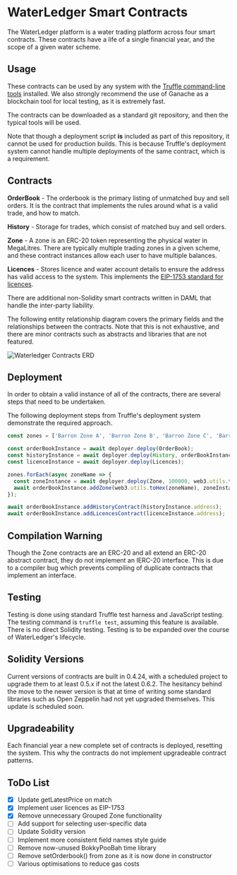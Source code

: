# WaterLedger Smart Contracts
The WaterLedger platform is a water trading platform across four smart contracts. These contracts have a life of a single financial year, and the scope of a given water scheme.

## Usage

These contracts can be used by any system with the [Truffle command-line tools](https://www.trufflesuite.com/) installed. We also strongly recommend the use of Ganache as a blockchain tool for local testing, as it is extremely fast.

The contracts can be downloaded as a standard git repository, and then the typical tools will be used.

Note that though a deployment script **is** included as part of this repository, it cannot be used for production builds. This is because Truffle's deployment system cannot handle multiple deployments of the same contract, which is a requirement.

## Contracts

**OrderBook** - The orderbook is the primary listing of unmatched buy and sell orders. It is the contract that implements the rules around what is a valid trade, and how to match.

**History** - Storage for trades, which consist of matched buy and sell orders.

**Zone** - A zone is an ERC-20 token representing the physical water in MegaLitres. There are typically multiple trading zones in a given scheme, and these contract instances allow each user to have multiple balances.

**Licences** - Stores licence and water account details to ensure the address has valid access to the system. This implements the [EIP-1753 standard for licences](https://erc1753.org/).

There are additional non-Solidity smart contracts written in DAML that handle the inter-party liability.

The following entity relationship diagram covers the primary fields and the relationships between the contracts. Note that this is not exhaustive, and there are minor contracts such as abstracts and libraries that are not featured.

![Waterledger Contracts ERD](https://waterledger-wp.sgp1.digitaloceanspaces.com/waterledger-erd.png)

## Deployment

In order to obtain a valid instance of all of the contracts, there are several steps that need to be undertaken.

The following deployment steps from Truffle's deployment system demonstrate the required approach.

```javascript
const zones = ['Barron Zone A', 'Barron Zone B', 'Barron Zone C', 'Barron Zone D', 'Barron Zone E'];

const orderBookInstance = await deployer.deploy(OrderBook);
const historyInstance = await deployer.deploy(History, orderBookInstance.address);
const licenceInstance = await deployer.deploy(Licences);

zones.forEach(async zoneName => {
  const zoneInstance = await deployer.deploy(Zone, 100000, web3.utils.toHex(zoneName), orderBookInstance.address);
  await orderBookInstance.addZone(web3.utils.toHex(zoneName), zoneInstance.address);
});

await orderBookInstance.addHistoryContract(historyInstance.address);
await orderBookInstance.addLicencesContract(licenceInstance.address);
```

## Compilation Warning

Though the Zone contracts are an ERC-20 and all extend an ERC-20 abstract contract, they do not implement an IERC-20 interface. This is due to a compiler bug which prevents compiling of duplicate contracts that implement an interface.

## Testing

Testing is done using standard Truffle test harness and JavaScript testing. The testing command is `truffle test`, assuming this feature is available. There is no direct Solidity testing. Testing is to be expanded over the course of WaterLedger's lifecycle.

## Solidity Versions

Current versions of contracts are built in 0.4.24, with a scheduled project to upgrade them to at least 0.5.x if not the latest 0.6.2. The hesitancy behind the move to the newer version is that at time of writing some standard libraries such as Open Zeppelin had not yet upgraded themselves. This update is scheduled soon.

## Upgradeability
Each financial year a new complete set of contracts is deployed, resetting the system. This why the contracts do not implement upgradeable contract patterns.

## ToDo List
- [x] Update getLatestPrice on match
- [x] Implement user licences as EIP-1753
- [x] Remove unnecessary Grouped Zone functionality
- [ ] Add support for selecting user-specific data
- [ ] Update Solidity version
- [ ] Implement more consistent field names style guide
- [ ] Remove now-unused BokkyPooBah time library
- [ ] Remove setOrderbook() from zone as it is now done in constructor
- [ ] Various optimisations to reduce gas costs
